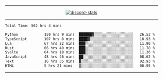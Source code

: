 <a href="https://www.github.com/ripavoid" target="_blank" rel="noreferrer">

-------

<div align='center'>
    <a href='https://discordapp.com/users/825178146797518881'>
        <img align='center' alt='discord-stats' src='https://api.discord-status.me/825178146797518881?nitro&boost=4&gradient=%231e0b1a%2C%23000000%2C%23000000%2C%23160316'></img>
    </a>
</div>

-------

<!--START_SECTION:waka-->

```txt
Total Time: 562 hrs 4 mins

Python            150 hrs 9 mins  ██████▓░░░░░░░░░░░░░░░░░░   26.53 %
TypeScript        107 hrs 8 mins  ████▓░░░░░░░░░░░░░░░░░░░░   18.93 %
Lua               67 hrs 22 mins  ███░░░░░░░░░░░░░░░░░░░░░░   11.90 %
Rust              66 hrs 40 mins  ███░░░░░░░░░░░░░░░░░░░░░░   11.78 %
Svelte            64 hrs 18 mins  ███░░░░░░░░░░░░░░░░░░░░░░   11.36 %
JavaScript        48 hrs 46 mins  ██░░░░░░░░░░░░░░░░░░░░░░░   08.62 %
Text              16 hrs 35 mins  ▓░░░░░░░░░░░░░░░░░░░░░░░░   02.93 %
HTML              5 hrs 21 mins   ▒░░░░░░░░░░░░░░░░░░░░░░░░   00.95 %
```

<!--END_SECTION:waka-->

-------
